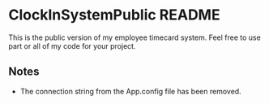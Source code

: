 # ClockInSystemPublic README

This is the public version of my employee timecard system. Feel free to use part or all of my code for your project.

## Notes
* The connection string from the App.config file has been removed.
